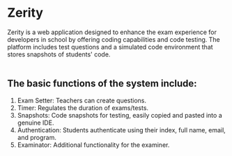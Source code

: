# Zerity

Zerity is a web application designed to enhance the exam experience for developers in school by offering coding
capabilities and code testing. The platform includes test questions and a simulated code environment that stores snapshots of students' code. <br><br>


## The basic functions of the system include:

1. Exam Setter: Teachers can create questions.
2. Timer: Regulates the duration of exams/tests.
3. Snapshots: Code snapshots for testing, easily copied and pasted into a genuine IDE.
4. Authentication: Students authenticate using their index, full name, email, and program.
5. Examinator: Additional functionality for the examiner.
